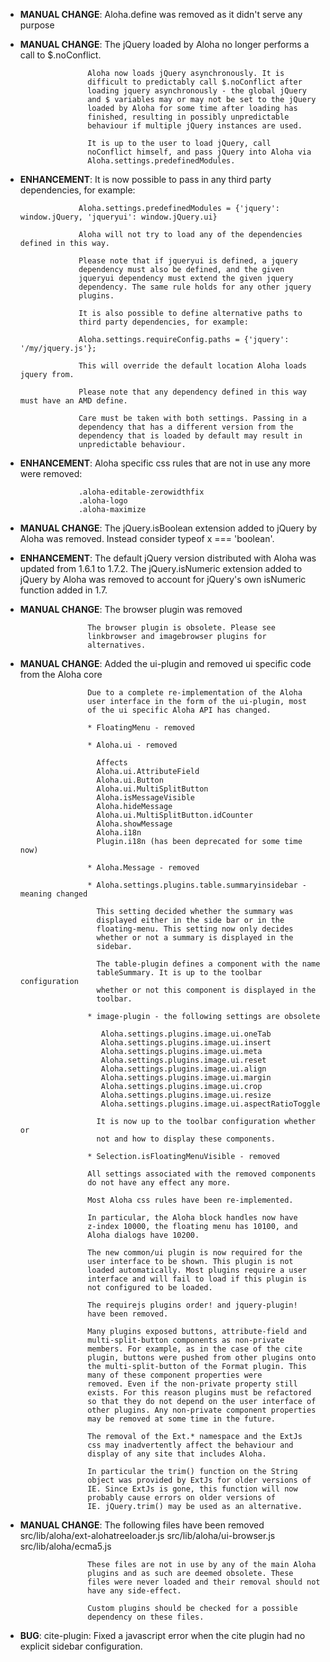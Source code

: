 - **MANUAL CHANGE**: Aloha.define was removed as it didn't serve any purpose

- **MANUAL CHANGE**: The jQuery loaded by Aloha no longer performs a call to $.noConflict.

                     Aloha now loads jQuery asynchronously. It is
                     difficult to predictably call $.noConflict after
                     loading jquery asynchronously - the global jQuery
                     and $ variables may or may not be set to the jQuery
                     loaded by Aloha for some time after loading has
                     finished, resulting in possibly unpredictable
                     behaviour if multiple jQuery instances are used.

                     It is up to the user to load jQuery, call
                     noConflict himself, and pass jQuery into Aloha via
                     Aloha.settings.predefinedModules.

- **ENHANCEMENT**: It is now possible to pass in any third party
                   dependencies, for example:

                   Aloha.settings.predefinedModules = {'jquery': window.jQuery, 'jqueryui': window.jQuery.ui}

                   Aloha will not try to load any of the dependencies defined in this way.

                   Please note that if jqueryui is defined, a jquery
                   dependency must also be defined, and the given
                   jqueryui dependency must extend the given jquery
                   dependency. The same rule holds for any other jquery
                   plugins.

                   It is also possible to define alternative paths to
                   third party dependencies, for example:

                   Aloha.settings.requireConfig.paths = {'jquery': '/my/jquery.js'};

                   This will override the default location Aloha loads jquery from.

                   Please note that any dependency defined in this way must have an AMD define.

                   Care must be taken with both settings. Passing in a
                   dependency that has a different version from the
                   dependency that is loaded by default may result in
                   unpredictable behaviour.

- **ENHANCEMENT**: Aloha specific css rules that are not in use any more were removed:

                   .aloha-editable-zerowidthfix
                   .aloha-logo
                   .aloha-maximize

- **MANUAL CHANGE**: The jQuery.isBoolean extension added to jQuery by Aloha was removed.
                     Instead consider typeof x === 'boolean'. 

- **ENHANCEMENT**: The default jQuery version distributed with Aloha was updated from 1.6.1 to 1.7.2.
                   The jQuery.isNumeric extension added to jQuery by Aloha was removed to
                   account for jQuery's own isNumeric function added in 1.7.

- **MANUAL CHANGE**: The browser plugin was removed

                     The browser plugin is obsolete. Please see
                     linkbrowser and imagebrowser plugins for
                     alternatives.

- **MANUAL CHANGE**: Added the ui-plugin and removed ui specific code from the Aloha core

                     Due to a complete re-implementation of the Aloha
                     user interface in the form of the ui-plugin, most
                     of the ui specific Aloha API has changed.

                     * FloatingMenu - removed

                     * Aloha.ui - removed

                       Affects
                       Aloha.ui.AttributeField
                       Aloha.ui.Button
                       Aloha.ui.MultiSplitButton
                       Aloha.isMessageVisible
                       Aloha.hideMessage
                       Aloha.ui.MultiSplitButton.idCounter
                       Aloha.showMessage
                       Aloha.i18n
                       Plugin.i18n (has been deprecated for some time now)

                     * Aloha.Message - removed

                     * Aloha.settings.plugins.table.summaryinsidebar - meaning changed

                       This setting decided whether the summary was
                       displayed either in the side bar or in the
                       floating-menu. This setting now only decides
                       whether or not a summary is displayed in the
                       sidebar.

                       The table-plugin defines a component with the name
                       tableSummary. It is up to the toolbar configuration
                       whether or not this component is displayed in the
                       toolbar.

                     * image-plugin - the following settings are obsolete

                        Aloha.settings.plugins.image.ui.oneTab
                        Aloha.settings.plugins.image.ui.insert
                        Aloha.settings.plugins.image.ui.meta
                        Aloha.settings.plugins.image.ui.reset
                        Aloha.settings.plugins.image.ui.align
                        Aloha.settings.plugins.image.ui.margin
                        Aloha.settings.plugins.image.ui.crop
                        Aloha.settings.plugins.image.ui.resize
                        Aloha.settings.plugins.image.ui.aspectRatioToggle

                       It is now up to the toolbar configuration whether or
                       not and how to display these components.

                     * Selection.isFloatingMenuVisible - removed
 
                     All settings associated with the removed components
                     do not have any effect any more.

                     Most Aloha css rules have been re-implemented.
                     
                     In particular, the Aloha block handles now have
                     z-index 10000, the floating menu has 10100, and
                     Aloha dialogs have 10200.

                     The new common/ui plugin is now required for the
                     user interface to be shown. This plugin is not
                     loaded automatically. Most plugins require a user
                     interface and will fail to load if this plugin is
                     not configured to be loaded.

                     The requirejs plugins order! and jquery-plugin!
                     have been removed.

                     Many plugins exposed buttons, attribute-field and
                     multi-split-button components as non-private
                     members. For example, as in the case of the cite
                     plugin, buttons were pushed from other plugins onto
                     the multi-split-button of the Format plugin. This
                     many of these component properties were
                     removed. Even if the non-private property still
                     exists. For this reason plugins must be refactored
                     so that they do not depend on the user interface of
                     other plugins. Any non-private component properties
                     may be removed at some time in the future.

                     The removal of the Ext.* namespace and the ExtJs
                     css may inadvertently affect the behaviour and
                     display of any site that includes Aloha.

                     In particular the trim() function on the String
                     object was provided by ExtJs for older versions of
                     IE. Since ExtJs is gone, this function will now
                     probably cause errors on older versions of
                     IE. jQuery.trim() may be used as an alternative.

- **MANUAL CHANGE**: The following files have been removed
                     src/lib/aloha/ext-alohatreeloader.js
                     src/lib/aloha/ui-browser.js
                     src/lib/aloha/ecma5.js

                     These files are not in use by any of the main Aloha
                     plugins and as such are deemed obsolete. These
                     files were never loaded and their removal should not
                     have any side-effect.

                     Custom plugins should be checked for a possible
                     dependency on these files.

- **BUG**: cite-plugin: Fixed a javascript error when the cite plugin had no explicit sidebar configuration.
